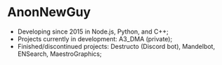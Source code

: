 # AnonNewGuy

- Developing since 2015 in Node.js, Python, and C++; 
- Projects currently in development: A3_DMA (private);
- Finished/discontinued projects: Destructo (Discord bot), Mandelbot, ENSearch, MaestroGraphics;

